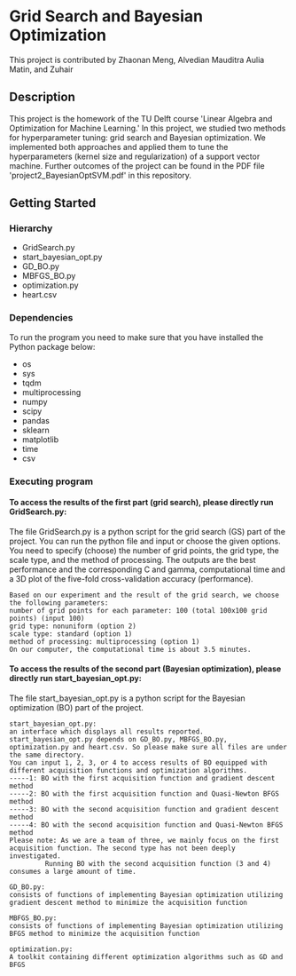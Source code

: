 # Grid Search and Bayesian Optimization

This project is contributed by Zhaonan Meng, Alvedian Mauditra Aulia Matin, and Zuhair

## Description

This project is the homework of the TU Delft course 'Linear Algebra and Optimization for Machine Learning.' In this project, we studied two methods for hyperparameter tuning: grid search and Bayesian optimization. We implemented both approaches and applied them to tune the hyperparameters (kernel size and regularization) of a support vector machine. Further outcomes of the project can be found in the PDF file 'project2_BayesianOptSVM.pdf' in this repository.

## Getting Started

### Hierarchy
* GridSearch.py
* start_bayesian_opt.py
* GD_BO.py
* MBFGS_BO.py
* optimization.py
* heart.csv

### Dependencies

To run the program you need to make sure that you have installed the Python package below:
* os
* sys
* tqdm
* multiprocessing 
* numpy
* scipy
* pandas
* sklearn
* matplotlib
* time
* csv

### Executing program

#### To access the results of the first part (grid search), please directly run GridSearch.py:
The file GridSearch.py is a python script for the grid search (GS) part of the project. You can run the python file and input or choose the given options. You need to specify (choose) the number of grid points, the grid type, the scale type, and the method of processing. The outputs are the best performance and the corresponding C and gamma, computational time and a 3D plot of the five-fold cross-validation accuracy (performance).

	Based on our experiment and the result of the grid search, we choose the following parameters:
	number of grid points for each parameter: 100 (total 100x100 grid points) (input 100)
	grid type: nonuniform (option 2)
	scale type: standard (option 1)
	method of processing: multiprocessing (option 1)
	On our computer, the computational time is about 3.5 minutes.

#### To access the results of the second part (Bayesian optimization), please directly run start_bayesian_opt.py:
The file start_bayesian_opt.py is a python script for the Bayesian optimization (BO) part of the project.
	
 	start_bayesian_opt.py: 
	an interface which displays all results reported.
	start_bayesian_opt.py depends on GD_BO.py, MBFGS_BO.py, optimization.py and heart.csv. So please make sure all files are under the same directory.		
	You can input 1, 2, 3, or 4 to access results of BO equipped with different acquisition functions and optimization algorithms.
	-----1: BO with the first acquisition function and gradient descent method
	-----2: BO with the first acquisition function and Quasi-Newton BFGS method
	-----3: BO with the second acquisition function and gradient descent method
	-----4: BO with the second acquisition function and Quasi-Newton BFGS method
	Please note: As we are a team of three, we mainly focus on the first acquisition function. The second type has not been deeply investigated. 
		     Running BO with the second acquisition function (3 and 4) consumes a large amount of time. 

	GD_BO.py:
	consists of functions of implementing Bayesian optimization utilizing gradient descent method to minimize the acquisition function 	

	MBFGS_BO.py:
	consists of functions of implementing Bayesian optimization utilizing BFGS method to minimize the acquisition function

	optimization.py:
	A toolkit containing different optimization algorithms such as GD and BFGS	

